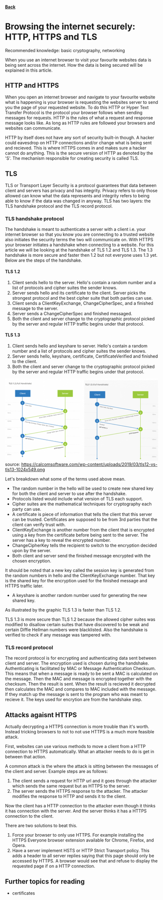 #### [Back](./README.md)

# Browsing the internet securely: HTTP, HTTPS and TLS 

Recommended knowledge: basic cryptography, networking

When you use an internet browser to visit your favourite websites data is being sent across the internet. How the data is being secured will be explained in this article.

## HTTP and HTTPS
When you open an internet browser and navigate to your favourite website what is happening is your browser is requesting the websites server to send you the page of your requested website. To do this HTTP or Hyper Text Transfer Protocol is the protocol your browser follows when sending messages for requests. HTTP is the rules of what a request and response message looks like. As long as HTTP rules are followed your browsers and websites can communicate.

HTTP by itself does not have any sort of security built-in though. A hacker could eavesdrop on HTTP connections and/or change what is being sent and recieved. This is where HTTPS comes in and makes sure a hacker cannot do anything. This is the secure version of HTTP as denoted by the 'S'. The mechanism responsible for creating security is called TLS.

## TLS
TLS or Transport Layer Security is a protocol guarantees that data between client and servers has privacy and has integrity. Privacy refers to only those allowed can know what the data represents and integrity refers to being able to know if the data was changed in anyway. TLS has two layers: the TLS handshake protocol and the TLS record protocol.

### TLS handshake protocol
The handshake is meant to authenticate a server with a client i.e. your internet browser so that you know you are connecting to a trusted website also initiates the security terms the two will communicate on. With HTTPS your browser initiates a handshake when connecting to a website. For this article we will be looking at the handshake of TLS 1.2 and TLS 1.3. The 1.3 handshake is more secure and faster then 1.2 but not everyone uses 1.3 yet. Below are the steps of the handshake.

#### TLS 1.2
1. Client sends hello to the server. Hello's contain a random number and a list of protocols and cipher suites the sender knows.
2. Server sends hello and its certificate to the client. Server picks the strongest protocol and the best cipher suite that both parties can use.
3. Client sends a ClientKeyExchange, ChangeCipherSpec, and a finished message to the server. 
4. Server sends a ChangeCipherSpec and finished messaged. 
5. Both the client and server change to the cryptographic protocol picked by the server and regular HTTP traffic begins under that protocol.

#### TLS 1.3
1. Client sends hello and keyshare to server.  Hello's contain a random number and a list of protocols and cipher suites the sender knows.
2. Server sends hello, keyshare, certificate, CertificateVerified and finished to the client.
3. Both the client and server change to the cryptographic protocol picked by the server and regular HTTP traffic begins under that protocol.

![tls handshake](https://github.com/TheCountOfPeru/IT-Security-For-Dummies/blob/master/images/tls12vstls13.png)
source: https://calcomsoftware.com/wp-content/uploads/2019/03/tls12-vs-tls13-1024x549.png

Let's breakdown what some of the terms used above mean.
* The random number in the hello will be used to create new shared key for both the client and server to use after the handshake.
* Protocols listed would include what version of TLS each support.
* Cipher suites are the mathematical techniques for cryptography each party can use.
* A certificate is piece of information that tells the client that this server can be trusted. Certificates are supposed to be from 3rd parties that the client can verify trust with.
* ClientKeyExchange is another number from the client that is encrypted using a key from the certificate before being sent to the server. The server has a key to reveal the encrypted number. 
* ChangeCipherKey tells the recipient to switch to the encryption decided upon by the server.
* Both client and server send the finished message encrypted with the chosen encryption.
  
It should be noted that a new key called the session key is generated from the random numbers in hello and the ClientKeyExchange number. That key is the shared key for the encryption used for the finished message and HTTPS traffic later.

* A keyshare is another random number used for generating the new shared key.

As illustrated by the graphic TLS 1.3 is faster than TLS 1.2.

TLS 1.3 is more secure than TLS 1.2 because the allowed cipher suites was modified to disallow certain suites that have discovered to be weak and certain Diffie Hellman numbers were blacklisted. Also the handshake is verified to check if any message was tampered with.

### TLS record protocol
The record protocol is for encrypting and authenticating data sent between client and server. The encryption used is chosen during the handshake. Authenticating is facilitated by MAC or Message Authentication Checksum. This means that when a message is ready to be sent a MAC is calculated on the message. Then the MAC and message is encrypted together with the checksum. Then the result is sent. When the result is recieved it decrypted then calculates the MAC and compares to MAC included with the message. If they match up the message is sent to the program who was meant to recieve it. The keys used for encrytion are from the handshake step. 

## Attacks agaisnt HTTPS
Actually decrypting a HTTPS connection is more trouble than it's worth. Instead tricking browsers to not to not use HTTPS is a much more feasible attack.

First, websites can use various methods to move a client from a HTTP connection to HTTPS automatically. What an attacker needs to do is get in between that action.

A common attack is the where the attack is sitting between the messages of the client and server. Example steps are as follows:

1. The client sends a request for HTTP url and it goes through the attacker which sends the same request but as HTTPS to the server.
2. The server sends the HTTPS response to the attacker. The attacker modifies the response to HTTP and sends it to the client. 

Now the client has a HTTP connection to the attacker even though it thinks it has connection with the server. And the server thinks it has a HTTPS connection to the client.

There are two solutions to beat this.
1. Force your browser to only use HTTPS. For example installing the HTTPS Everyone browser extension available for Chrome, Firefox, and Opera.
2. Have a server implement HSTS or HTTP Strict Transport policy. This adds a header to all server replies saying that this page should only be accessed by HTTPS. A browser would see that and refuse to display the requested page if on a HTTP connection.

## Further topics for reading
* certificates 















